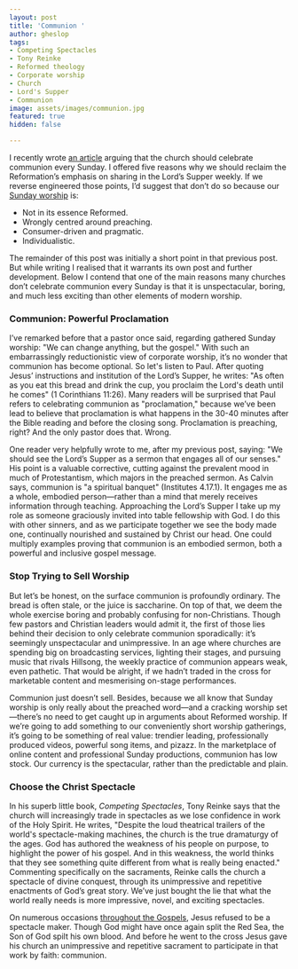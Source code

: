 ```yaml
---
layout: post
title: 'Communion '
author: gheslop
tags:
- Competing Spectacles
- Tony Reinke
- Reformed theology
- Corporate worship
- Church
- Lord's Supper
- Communion
image: assets/images/communion.jpg
featured: true
hidden: false

---
```

I recently wrote [an article](https://rekindle.co.za/content/2021-11-16-communion "5 Reasons To Celebrate Communion") arguing that the church should celebrate communion every Sunday. I offered five reasons why we should reclaim the Reformation’s emphasis on sharing in the Lord’s Supper weekly. If we reverse engineered those points, I’d suggest that don’t do so because our [Sunday worship](https://rekindle.co.za/content/2021-02-10-calvin-sabbath "Lord's Day Worship") is:

* Not in its essence Reformed.
* Wrongly centred around preaching.
* Consumer-driven and pragmatic.
* Individualistic.

The remainder of this post was initially a short point in that previous post. But while writing I realised that it warrants its own post and further development. Below I contend that one of the main reasons many churches don’t celebrate communion every Sunday is that it is unspectacular, boring, and much less exciting than other elements of modern worship.

### Communion: Powerful Proclamation

I’ve remarked before that a pastor once said, regarding gathered Sunday worship: "We can change anything, but the gospel." With such an embarrassingly reductionistic view of corporate worship, it’s no wonder that communion has become optional. So let's listen to Paul. After quoting Jesus’ instructions and institution of the Lord’s Supper, he writes: "As often as you eat this bread and drink the cup, you proclaim the Lord's death until he comes" (1 Corinthians 11:26). Many readers will be surprised that Paul refers to celebrating communion as "proclamation," because we’ve been lead to believe that proclamation is what happens in the 30-40 minutes after the Bible reading and before the closing song. Proclamation is preaching, right? And the only pastor does that. Wrong.

One reader very helpfully wrote to me, after my previous post, saying: "We should see the Lord’s Supper as a sermon that engages all of our senses." His point is a valuable corrective, cutting against the prevalent mood in much of Protestantism, which majors in the preached sermon. As Calvin says, communion is "a spiritual banquet" (Institutes 4.17.1). It engages me as a whole, embodied person—rather than a mind that merely receives information through teaching. Approaching the Lord’s Supper I take up my role as someone graciously invited into table fellowship with God. I do this with other sinners, and as we participate together we see the body made one, continually nourished and sustained by Christ our head. One could multiply examples proving that communion is an embodied sermon, both a powerful and inclusive gospel message.

### Stop Trying to Sell Worship

But let’s be honest, on the surface communion is profoundly ordinary. The bread is often stale, or the juice is saccharine. On top of that, we deem the whole exercise boring and probably confusing for non-Christians. Though few pastors and Christian leaders would admit it, the first of those lies behind their decision to only celebrate communion sporadically: it’s seemingly unspectacular and unimpressive. In an age where churches are spending big on broadcasting services, lighting their stages, and pursuing music that rivals Hillsong, the weekly practice of communion appears weak, even pathetic. That would be alright, if we hadn’t traded in the cross for marketable content and mesmerising on-stage performances.

Communion just doesn’t sell. Besides, because we all know that Sunday worship is only really about the preached word—and a cracking worship set—there’s no need to get caught up in arguments about Reformed worship. If we’re going to add something to our conveniently short worship gatherings, it’s going to be something of real value: trendier leading, professionally produced videos, powerful song items, and pizazz. In the marketplace of online content and professional Sunday productions, communion has low stock. Our currency is the spectacular, rather than the predictable and plain.

### Choose the Christ Spectacle

In his superb little book, _Competing Spectacles_, Tony Reinke says that the church will increasingly trade in spectacles as we lose confidence in work of the Holy Spirit. He writes, "Despite the loud theatrical trailers of the world's spectacle-making machines, the church is the true dramaturgy of the ages. God has authored the weakness of his people on purpose, to highlight the power of his gospel. And in this weakness, the world thinks that they see something quite different from what is really being enacted." Commenting specifically on the sacraments, Reinke calls the church a spectacle of divine conquest, through its unimpressive and repetitive enactments of God’s great story. We’ve just bought the lie that what the world really needs is more impressive, novel, and exciting spectacles.

On numerous occasions [throughout the Gospels](https://rekindle.co.za/content/matthew-the-temptation-of-christ/ "Jesus' Temptation To Spectacles"), Jesus refused to be a spectacle maker. Though God might have once again split the Red Sea, the Son of God spilt his own blood. And before he went to the cross Jesus gave his church an unimpressive and repetitive sacrament to participate in that work by faith: communion.